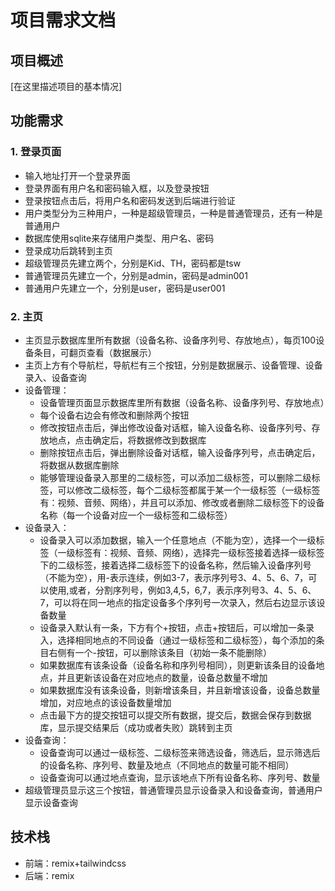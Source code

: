 # 项目需求文档

## 项目概述
[在这里描述项目的基本情况]

## 功能需求
### 1. 登录页面
- 输入地址打开一个登录界面
- 登录界面有用户名和密码输入框，以及登录按钮    
- 登录按钮点击后，将用户名和密码发送到后端进行验证
- 用户类型分为三种用户，一种是超级管理员，一种是普通管理员，还有一种是普通用户
- 数据库使用sqlite来存储用户类型、用户名、密码
- 登录成功后跳转到主页
- 超级管理员先建立两个，分别是Kid、TH，密码都是tsw
- 普通管理员先建立一个，分别是admin，密码是admin001
- 普通用户先建立一个，分别是user，密码是user001

### 2. 主页
- 主页显示数据库里所有数据（设备名称、设备序列号、存放地点），每页100设备条目，可翻页查看（数据展示）
- 主页上方有个导航栏，导航栏有三个按钮，分别是数据展示、设备管理、设备录入、设备查询
- 设备管理：
    - 设备管理页面显示数据库里所有数据（设备名称、设备序列号、存放地点）
    - 每个设备右边会有修改和删除两个按钮
    - 修改按钮点击后，弹出修改设备对话框，输入设备名称、设备序列号、存放地点，点击确定后，将数据修改到数据库
    - 删除按钮点击后，弹出删除设备对话框，输入设备序列号，点击确定后，将数据从数据库删除
    - 能够管理设备录入那里的二级标签，可以添加二级标签，可以删除二级标签，可以修改二级标签，每个二级标签都属于某一个一级标签（一级标签有：视频、音频、网络），并且可以添加、修改或者删除二级标签下的设备名称（每一个设备对应一个一级标签和二级标签）
- 设备录入：
    - 设备录入可以添加数据，输入一个任意地点（不能为空），选择一个一级标签（一级标签有：视频、音频、网络），选择完一级标签接着选择一级标签下的二级标签，接着选择二级标签下的设备名称，然后输入设备序列号（不能为空），用-表示连续，例如3-7，表示序列号3、4、5、6、7，可以使用,或者，分割序列号，例如3,4,5，6,7，表示序列号3、4、5、6、7，可以将在同一地点的指定设备多个序列号一次录入，然后右边显示该设备数量
    - 设备录入默认有一条，下方有个+按钮，点击+按钮后，可以增加一条录入，选择相同地点的不同设备（通过一级标签和二级标签），每个添加的条目右侧有一个-按钮，可以删除该条目（初始一条不能删除）
    - 如果数据库有该条设备（设备名称和序列号相同），则更新该条目的设备地点，并且更新该设备在对应地点的数量，设备总数量不增加
    - 如果数据库没有该条设备，则新增该条目，并且新增该设备，设备总数量增加，对应地点的该设备数量增加
    - 点击最下方的提交按钮可以提交所有数据，提交后，数据会保存到数据库，显示提交结果后（成功或者失败）跳转到主页
- 设备查询：
    - 设备查询可以通过一级标签、二级标签来筛选设备，筛选后，显示筛选后的设备名称、序列号、数量及地点（不同地点的数量可能不相同）
    - 设备查询可以通过地点查询，显示该地点下所有设备名称、序列号、数量
- 超级管理员显示这三个按钮，普通管理员显示设备录入和设备查询，普通用户显示设备查询


## 技术栈
- 前端：remix+tailwindcss
- 后端：remix

